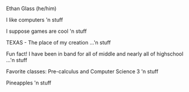 Ethan Glass (he/him)

I like computers 'n stuff

I suppose games are cool 'n stuff

TEXAS - The place of my creation     ...'n stuff

Fun fact! I have been in band for all of middle and nearly all of highschool         ...'n stuff

Favorite classes: Pre-calculus and Computer Science 3 'n stuff







Pineapples 'n stuff
